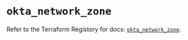 # `okta_network_zone`

Refer to the Terraform Registory for docs: [`okta_network_zone`](https://registry.terraform.io/providers/okta/okta/4.3.0/docs/resources/network_zone).
